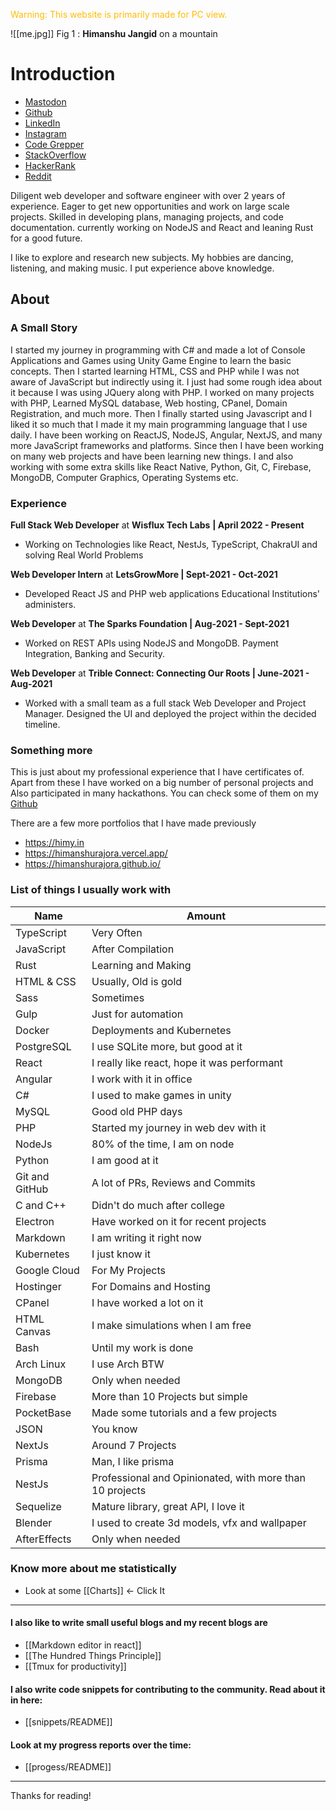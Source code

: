 <span style="color:#ffbc05">Warning: This website is primarily made for PC view.</span>

![[me.jpg]]
Fig 1 : **Himanshu Jangid** on a mountain

# Introduction

- <a rel="me" href="https://mastodon.social/@himanshurajora">Mastodon</a>
- [Github](https://github.com/himanshurajora)
- [LinkedIn](https://www.linkedin.com/in/himanshurajora/)
- [Instagram](https://instagram.com/himy.in)
- [Code Grepper](https://www.grepper.com/profile/himanshu-jangid)
- [StackOverflow](https://stackoverflow.com/users/15781928/himanshu-jangid)
- [HackerRank](https://www.hackerrank.com/himanshurajora)
- [Reddit](https://www.reddit.com/user/himanshurajora)

Diligent web developer and software engineer with over 2 years of experience. Eager to get new opportunities and work on large scale projects. Skilled in developing plans, managing projects, and code documentation. currently working on NodeJS and React and leaning Rust for a good future.

I like to explore and research new subjects. My hobbies are dancing, listening, and making music. I put experience above knowledge.

## About

### A Small Story
   
I started my journey in programming with C# and made a lot of Console Applications and Games using Unity Game Engine to learn the basic concepts. Then I started learning HTML, CSS and PHP while I was not aware of JavaScript but indirectly using it. I just had some rough idea about it because I was using JQuery along with PHP. I worked on many projects with PHP, Learned MySQL database, Web hosting, CPanel, Domain Registration, and much more. Then I finally started using Javascript and I liked it so much that I made it my main programming language that I use daily. I have been working on ReactJS, NodeJS, Angular, NextJS, and many more JavaScript frameworks and platforms. Since then I have been working on many web projects and have been learning new things. I and also working with some extra skills like React Native, Python, Git, C, Firebase, MongoDB, Computer Graphics, Operating Systems etc.

### Experience

**Full Stack Web Developer** at **Wisflux Tech Labs** **| April 2022 - Present** 
- Working on Technologies like React, NestJs, TypeScript, ChakraUI and solving Real World Problems

**Web Developer Intern** at **LetsGrowMore | Sept-2021 - Oct-2021**
- Developed React JS and PHP web applications Educational Institutions' administers.

**Web Developer** at **The Sparks Foundation | Aug-2021 - Sept-2021**
- Worked on REST APIs using NodeJS and MongoDB. Payment Integration, Banking and Security.

**Web Developer** at **Trible Connect: Connecting Our Roots | June-2021 - Aug-2021**
- Worked with a small team as a full stack Web Developer and Project Manager. Designed the UI and deployed the project within the decided timeline.

### Something more

This is just about my professional experience that I have certificates of. Apart from these I have worked on a big number of personal projects and Also participated in many hackathons. You can check some of them on my [Github](https://github.com/himanshurajora)


There are a few more portfolios that I have made previously
- https://himy.in
- https://himanshurajora.vercel.app/
- https://himanshurajora.github.io/


### List of things I usually work with

| Name            | Amount                                                   |
| --------------- | -------------------------------------------------------- |
| TypeScript      | Very Often                                               |
| JavaScript      | After Compilation                                        |
| Rust            | Learning and Making                                      |
| HTML & CSS      | Usually, Old is gold                                     |
| Sass            | Sometimes                                                |
| Gulp            | Just for automation                                      |
| Docker          | Deployments and Kubernetes                               |
| PostgreSQL      | I use SQLite more, but good at it                        |
| React           | I really like react, hope it was performant              |
| Angular         | I work with it in office                                 |
| C#              | I used to make games in unity                            |
| MySQL           | Good old PHP days                                        |
| PHP             | Started my journey in web dev with it                    |
| NodeJs          | 80% of the time, I am on node                            |
| Python          | I am good at it                                          |
| Git  and GitHub | A lot of PRs, Reviews and Commits                        |
| C and C++       | Didn't do much after college                             |
| Electron        | Have worked on it for recent projects                    |
| Markdown        | I am writing it right now                                |
| Kubernetes      | I just know it                                           |
| Google Cloud    | For My Projects                                          |
| Hostinger       | For Domains and Hosting                                  |
| CPanel          | I have worked a lot on it                                |
| HTML Canvas     | I make simulations when I am free                        |
| Bash            | Until my work is done                                    |
| Arch Linux      | I use Arch BTW                                           |
| MongoDB         | Only when needed                                         |
| Firebase        | More than 10 Projects but simple                         |
| PocketBase      | Made some tutorials and a few projects                   |
| JSON            | You know                                                 |
| NextJs          | Around 7 Projects                                        |
| Prisma          | Man, I like prisma                                       |
| NestJs          | Professional and Opinionated, with more than 10 projects |
| Sequelize       | Mature library, great API, I love it                     |
| Blender         | I used to create 3d models, vfx and wallpaper            |
| AfterEffects    | Only when needed                                                         |

### Know more about me statistically
- Look at some [[Charts]] <- Click It

---

####  I also like to write small useful blogs and my recent blogs are
- [[Markdown editor in react]]
- [[The Hundred Things Principle]]
- [[Tmux for productivity]]

####  I also write code snippets for contributing to the community. Read about it in here:
- [[snippets/README]]

####  Look at my progress reports over the time: 
- [[progess/README]]


---
Thanks for reading!